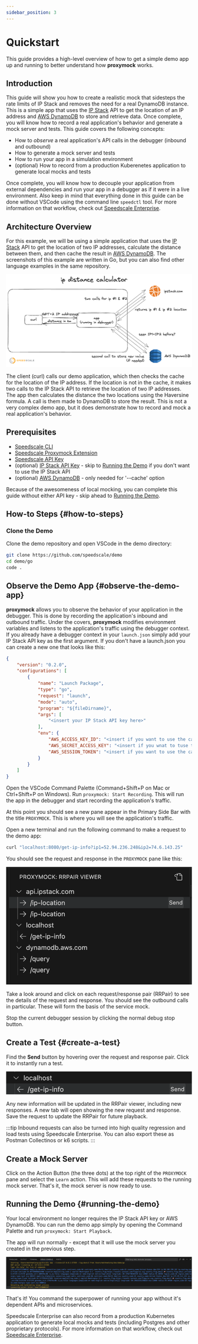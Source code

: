 ```yaml
---
sidebar_position: 3
---
```


# Quickstart

This guide provides a high-level overview of how to get a simple demo app up and running to better understand how **proxymock** works.

## Introduction

This guide will show you how to create a realistic mock that sidesteps the rate limits of IP Stack and removes the need for a real DynamoDB instance. This is a simple app that uses the [IP Stack](https://ipstack.com/) API to get the location of an IP address and [AWS DynamoDB](https://aws.amazon.com/dynamodb/) to store and retrieve data. Once complete, you will know how to record a real application's behavior and generate a mock server and tests. This guide covers the following concepts:

* How to *observe* a real application's API calls in the debugger (inbound and outbound)
* How to generate a mock server and tests
* How to run your app in a simulation environment
* (optional) How to record from a production Kuberenetes application to generate local mocks and tests

Once complete, you will know how to decouple your application from external dependencies and run your app in a debugger as if it were in a live environment. Also keep in mind that everything done in this guide can be done without VSCode using the command line `speedctl` tool. For more information on that workflow, check out [Speedscale Enterprise](../../intro.md).

## Architecture Overview

For this example, we will be using a simple application that uses the [IP Stack](https://ipstack.com/) API to get the location of two IP addresses, calculate the distance between them, and then cache the result in [AWS DynamoDB](https://aws.amazon.com/dynamodb/). The screenshots of this example are written in Go, but you can also find other language examples in the same repository.

![Architecture Overview](./quickstart/ip-lookup-demo-architecture.png)

The client (curl) calls our demo application, which then checks the cache for the location of the IP address. If the location is not in the cache, it makes two calls to the IP Stack API to retrieve the location of two IP addresses. The app then calculates the distance the two locations using the Haversine formula. A call is them made to DynamoDB to store the result. This is not a very complex demo app, but it does demonstrate how to record and mock a real application's behavior.

## Prerequisites

* [Speedscale CLI](./installation.md#install-speedctl)
* [Speedscale Proxymock Extension](./installation.md#install-proxymock-extension)
* [Speedscale API Key](./api-key.md)
* (optional) [IP Stack API Key](https://ipstack.com/) - skip to [Running the Demo](#running-the-demo) if you don't want to use the IP Stack API
* (optional) [AWS DynamoDB](https://aws.amazon.com/dynamodb/) - only needed for '--cache' option

Because of the awesomeness of local mocking, you can complete this guide without either API key - skip ahead to [Running the Demo](#running-the-demo).

## How-to Steps {#how-to-steps}

### Clone the Demo

Clone the demo repository and open VSCode in the demo directory:

```bash
git clone https://github.com/speedscale/demo
cd demo/go
code .
```

## Observe the Demo App {#observe-the-demo-app}

**proxymock** allows you to observe the behavior of your application in the debugger. This is done by recording the application's inbound and outbound traffic. Under the covers, **proxymock** modifies environment variables and listens to the application's traffic using the debugger context. If you already have a debugger context in your `launch.json` simply add your IP Stack API key as the first argument. If you don't have a launch.json you can create a new one that looks like this:

```json
{
    "version": "0.2.0",
    "configurations": [
        {
            "name": "Launch Package",
            "type": "go",
            "request": "launch",
            "mode": "auto",
            "program": "${fileDirname}",
            "args": [
                "<insert your IP Stack API key here>"
            ],
            "env": {
                "AWS_ACCESS_KEY_ID": "<insert if you want to use the cache>",
                "AWS_SECRET_ACCESS_KEY": "<insert if you wnat to tuse the cahce>",
                "AWS_SESSION_TOKEN": "<insert if you want to use the cache>"
            }
        }
    ]
}
```

Open the VSCode Command Palette (Command+Shift+P on Mac or Ctrl+Shift+P on Windows).  Run `proxymock: Start Recording`. This will run the app in the debugger and start recording the application's traffic.

At this point you should see a new pane appear in the Primary Side Bar with the title `PROXYMOCK`. This is where you will see the application's traffic.

Open a new terminal and run the following command to make a request to the demo app:

```bash
curl "localhost:8080/get-ip-info?ip1=52.94.236.248&ip2=74.6.143.25"
```

You should see the request and response in the `PROXYMOCK` pane like this:

![request and response](./quickstart/rrpairs.png)

Take a look around and click on each request/response pair (RRPair) to see the details of the request and response. You should see the outbound calls in particular. These will form the basis of the service mock.

Stop the current debugger session by clicking the normal debug stop button.

## Create a Test {#create-a-test}

Find the **Send** button by hovering over the request and response pair. Click it to instantly run a test.

![send test](./quickstart/send-test.png)

Any new information will be updated in the RRPair viewer, including new responses. A new tab will open showing the new request and response. Save the request to update the RRPair for future playback.

:::tip
Inbound requests can also be turned into high quality regression and load tests using Speedscale Enterprise. You can also export these as Postman Collectinos or k6 scripts.
:::

## Create a Mock Server

Click on the Action Button (the three dots) at the top right of the `PROXYMOCK` pane and select the `Learn` action. This will add these requests to the running mock server. That's it, the mock server is now ready to use.

## Running the Demo {#running-the-demo}

Your local environment no longer requires the IP Stack API key or AWS DynamoDB. You can run the demo app simply by opening the Command Palette and run `proxymock: Start Playback`.

The app will run normally - except that it will use the mock server you created in the previous step.

![debug output](./quickstart/debug-output.png)

That's it! You command the superpower of running your app without it's dependent APIs and microservices.

Speedscale Enterprise can also record from a production Kubernetes application to generate local mocks and tests (including Postgres and other proprietary protocols). For more information on that workflow, check out [Speedscale Enterprise](../../intro.md).
